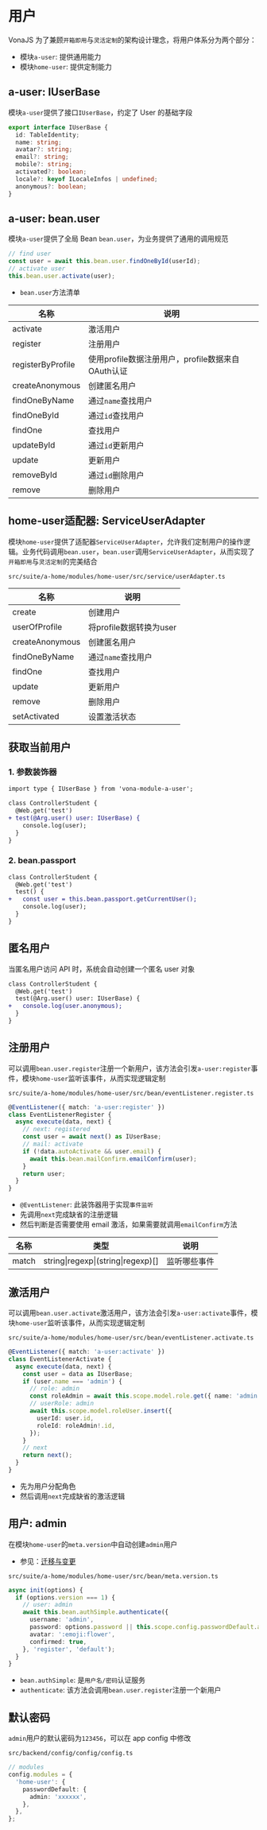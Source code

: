 # 用户

VonaJS 为了兼顾`开箱即用`与`灵活定制`的架构设计理念，将用户体系分为两个部分：

- 模块`a-user`: 提供通用能力
- 模块`home-user`: 提供定制能力

## a-user: IUserBase

模块`a-user`提供了接口`IUserBase`，约定了 User 的基础字段

``` typescript
export interface IUserBase {
  id: TableIdentity;
  name: string;
  avatar?: string;
  email?: string;
  mobile?: string;
  activated?: boolean;
  locale?: keyof ILocaleInfos | undefined;
  anonymous?: boolean;
}
```

## a-user: bean.user

模块`a-user`提供了全局 Bean `bean.user`，为业务提供了通用的调用规范

``` typescript
// find user
const user = await this.bean.user.findOneById(userId);
// activate user
this.bean.user.activate(user);
```

* `bean.user`方法清单

|名称|说明|
|--|--|
|activate|激活用户|
|register|注册用户|
|registerByProfile|使用profile数据注册用户，profile数据来自OAuth认证|
|createAnonymous|创建匿名用户|
|findOneByName|通过`name`查找用户|
|findOneById|通过`id`查找用户|
|findOne|查找用户|
|updateById|通过`id`更新用户|
|update|更新用户|
|removeById|通过`id`删除用户|
|remove|删除用户|

## home-user适配器: ServiceUserAdapter

模块`home-user`提供了适配器`ServiceUserAdapter`，允许我们定制用户的操作逻辑。业务代码调用`bean.user`，`bean.user`调用`ServiceUserAdapter`，从而实现了`开箱即用`与`灵活定制`的完美结合

`src/suite/a-home/modules/home-user/src/service/userAdapter.ts`

|名称|说明|
|--|--|
|create|创建用户|
|userOfProfile|将profile数据转换为user|
|createAnonymous|创建匿名用户|
|findOneByName|通过`name`查找用户|
|findOne|查找用户|
|update|更新用户|
|remove|删除用户|
|setActivated|设置激活状态|

## 获取当前用户

### 1. 参数装饰器

``` diff
import type { IUserBase } from 'vona-module-a-user';

class ControllerStudent {
  @Web.get('test')
+ test(@Arg.user() user: IUserBase) {
    console.log(user);
  }
}  
```

### 2. bean.passport

``` diff
class ControllerStudent {
  @Web.get('test')
  test() {
+   const user = this.bean.passport.getCurrentUser();
    console.log(user);
  }
}  
```

## 匿名用户

当匿名用户访问 API 时，系统会自动创建一个匿名 user 对象

``` diff
class ControllerStudent {
  @Web.get('test')
  test(@Arg.user() user: IUserBase) {
+   console.log(user.anonymous);
  }
}  
```

## 注册用户

可以调用`bean.user.register`注册一个新用户，该方法会引发`a-user:register`事件，模块`home-user`监听该事件，从而实现逻辑定制

`src/suite/a-home/modules/home-user/src/bean/eventListener.register.ts`

``` typescript
@EventListener({ match: 'a-user:register' })
class EventListenerRegister {
  async execute(data, next) {
    // next: registered
    const user = await next() as IUserBase;
    // mail: activate
    if (!data.autoActivate && user.email) {
      await this.bean.mailConfirm.emailConfirm(user);
    }
    return user;
  }
}
```

- `@EventListener`: 此装饰器用于实现`事件监听`
- 先调用`next`完成缺省的注册逻辑
- 然后判断是否需要使用 email 激活，如果需要就调用`emailConfirm`方法

|名称|类型|说明|
|--|--|--|
|match|string\|regexp\|(string\|regexp)[]|监听哪些事件|

## 激活用户

可以调用`bean.user.activate`激活用户，该方法会引发`a-user:activate`事件，模块`home-user`监听该事件，从而实现逻辑定制

`src/suite/a-home/modules/home-user/src/bean/eventListener.activate.ts`

``` typescript
@EventListener({ match: 'a-user:activate' })
class EventListenerActivate {
  async execute(data, next) {
    const user = data as IUserBase;
    if (user.name === 'admin') {
      // role: admin
      const roleAdmin = await this.scope.model.role.get({ name: 'admin' });
      // userRole: admin
      await this.scope.model.roleUser.insert({
        userId: user.id,
        roleId: roleAdmin!.id,
      });
    }
    // next
    return next();
  }
}
```

- 先为用户分配角色
- 然后调用`next`完成缺省的激活逻辑

## 用户: admin

在模块`home-user`的`meta.version`中自动创建`admin`用户

- 参见：[迁移与变更](../../essentials/api/version.md)

`src/suite/a-home/modules/home-user/src/bean/meta.version.ts`

``` typescript
async init(options) {
  if (options.version === 1) {
    // user: admin
    await this.bean.authSimple.authenticate({
      username: 'admin',
      password: options.password || this.scope.config.passwordDefault.admin,
      avatar: ':emoji:flower',
      confirmed: true,
    }, 'register', 'default');
  }
}
```

- `bean.authSimple`: 是`用户名/密码`认证服务
- `authenticate`: 该方法会调用`bean.user.register`注册一个新用户

## 默认密码

`admin`用户的默认密码为`123456`，可以在 app config 中修改

`src/backend/config/config/config.ts`

``` typescript
// modules
config.modules = {
  'home-user': {
    passwordDefault: {
      admin: 'xxxxxx',
    },
  },
};
```
